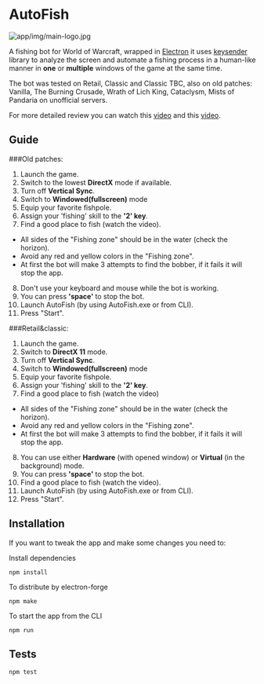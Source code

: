 # AutoFish

![app/img/main-logo.jpg](AutoFish)

A fishing bot for World of Warcraft, wrapped in [Electron](https://github.com/electron/electron) it uses [keysender](https://github.com/Krombik/keysender) library to analyze the screen and automate a fishing process in a human-like manner in **one** or **multiple** windows of the game at the same time.

The bot was tested on Retail, Classic and Classic TBC, also on old patches: Vanilla, The Burning Crusade, Wrath of Lich King, Cataclysm, Mists of Pandaria on unofficial servers.

For more detailed review you can watch this [video](https://www.youtube.com/watch?v=e0D5dBptQUg&ab_channel=olesgeras) and this [video](https://www.youtube.com/olesgeras).

## Guide

###Old patches:

1. Launch the game.
2. Switch to the lowest **DirectX** mode if available.
3. Turn off **Vertical Sync**.
4. Switch to **Windowed(fullscreen)** mode
5. Equip your favorite fishpole.
6. Assign your 'fishing' skill to the **'2' key**.
7. Find a good place to fish (watch the video).

- All sides of the "Fishing zone" should be in the water (check the horizon).
- Avoid any red and yellow colors in the "Fishing zone".
- At first the bot will make 3 attempts to find the bobber, if it fails it will stop the app.

8. Don't use your keyboard and mouse while the bot is working.
9. You can press **'space'** to stop the bot.
10. Launch AutoFish (by using AutoFish.exe or from CLI).
11. Press "Start".

###Retail&classic:

1. Launch the game.
2. Switch to **DirectX 11** mode.
3. Turn off **Vertical Sync**.
4. Switch to **Windowed(fullscreen)** mode
5. Equip your favorite fishpole.
6. Assign your 'fishing' skill to the **'2' key**.
7. Find a good place to fish (watch the video)

- All sides of the "Fishing zone" should be in the water (check the horizon).
- Avoid any red and yellow colors in the "Fishing zone".
- At first the bot will make 3 attempts to find the bobber, if it fails it will stop the app.

8. You can use either **Hardware** (with opened window) or **Virtual** (in the background) mode.
9. You can press **'space'** to stop the bot.
10. Find a good place to fish (watch the video).
11. Launch AutoFish (by using AutoFish.exe or from CLI).
12. Press "Start".

## Installation

If you want to tweak the app and make some changes you need to:

Install dependencies

```
npm install
```

To distribute by electron-forge

```
npm make
```

To start the app from the CLI

```
npm run
```

## Tests

```
npm test
```
